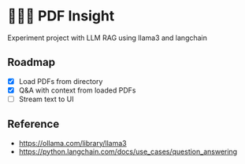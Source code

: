 # 🦙🦙🦙 PDF Insight

Experiment project with LLM RAG using llama3 and langchain

## Roadmap
- [x] Load PDFs from directory
- [x] Q&A with context from loaded PDFs
- [ ] Stream text to UI

## Reference
- https://ollama.com/library/llama3
- https://python.langchain.com/docs/use_cases/question_answering
